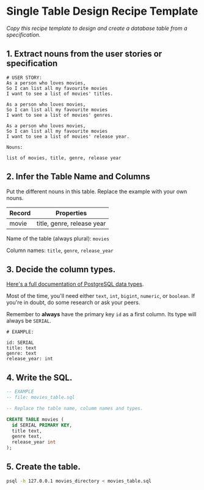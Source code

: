 # Single Table Design Recipe Template

_Copy this recipe template to design and create a database table from a specification._

## 1. Extract nouns from the user stories or specification

```
# USER STORY:
As a person who loves movies,
So I can list all my favourite movies
I want to see a list of movies' titles.

As a person who loves movies,
So I can list all my favourite movies
I want to see a list of movies' genres.

As a person who loves movies,
So I can list all my favourite movies
I want to see a list of movies' release year.
```

```
Nouns:

list of movies, title, genre, release year
```

## 2. Infer the Table Name and Columns

Put the different nouns in this table. Replace the example with your own nouns.

| Record                | Properties          |
| --------------------- | ------------------  |
| movie                 | title, genre, release year

Name of the table (always plural): `movies` 

Column names: `title`, `genre`, `release_year`

## 3. Decide the column types.

[Here's a full documentation of PostgreSQL data types](https://www.postgresql.org/docs/current/datatype.html).

Most of the time, you'll need either `text`, `int`, `bigint`, `numeric`, or `boolean`. If you're in doubt, do some research or ask your peers.

Remember to **always** have the primary key `id` as a first column. Its type will always be `SERIAL`.

```
# EXAMPLE:

id: SERIAL
title: text
genre: text
release_year: int
```

## 4. Write the SQL.

```sql
-- EXAMPLE
-- file: movies_table.sql

-- Replace the table name, columm names and types.

CREATE TABLE movies (
  id SERIAL PRIMARY KEY,
  title text,
  genre text,
  release_year int
);
```

## 5. Create the table.

```bash
psql -h 127.0.0.1 movies_directory < movies_table.sql
```
